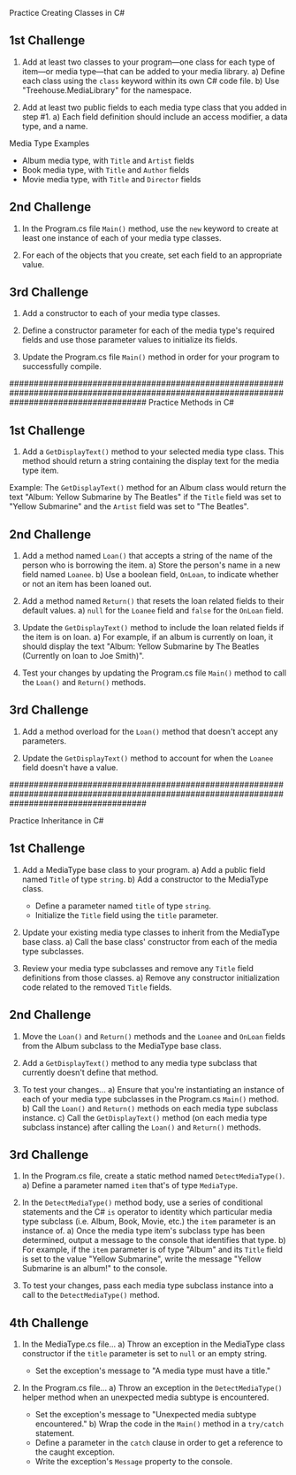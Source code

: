 
Practice Creating Classes in C#

1st Challenge
--------------------------------------------------

1. Add at least two classes to your program—one class for each type of item—or media type—that can be added to your media library.
  a) Define each class using the `class` keyword within its own C# code file. 
  b) Use "Treehouse.MediaLibrary" for the namespace.

2. Add at least two public fields to each media type class that you added in step #1.
  a) Each field definition should include an access modifier, a data type, and a name.

Media Type Examples

* Album media type, with `Title` and `Artist` fields
* Book media type, with `Title` and `Author` fields
* Movie media type, with `Title` and `Director` fields

2nd Challenge
--------------------------------------------------

1. In the Program.cs file `Main()` method, use the `new` keyword to create at least one instance of each of your media type classes.

2. For each of the objects that you create, set each field to an appropriate value.

3rd Challenge
--------------------------------------------------

1. Add a constructor to each of your media type classes.

2. Define a constructor parameter for each of the media type's required fields and use those parameter values to initialize its fields.

3. Update the Program.cs file `Main()` method in order for your program to successfully compile.

############################################################################################################################################
Practice Methods in C#

1st Challenge
--------------------------------------------------

1. Add a `GetDisplayText()` method to your selected media type class. This method should return a string containing the display text for the media type item.

Example: The `GetDisplayText()` method for an Album class would return the text "Album: Yellow Submarine by The Beatles" if the `Title` field was set to "Yellow Submarine" and the `Artist` field was set to "The Beatles".

2nd Challenge
--------------------------------------------------

1. Add a method named `Loan()` that accepts a string of the name of the person who is borrowing the item.
  a) Store the person's name in a new field named `Loanee`.
  b) Use a boolean field, `OnLoan`, to indicate whether or not an item has been loaned out.

2. Add a method named `Return()` that resets the loan related fields to their default values.
  a) `null` for the `Loanee` field and `false` for the `OnLoan` field.

3. Update the `GetDisplayText()` method to include the loan related fields if the item is on loan.
  a) For example, if an album is currently on loan, it should display the text "Album: Yellow Submarine by The Beatles (Currently on loan to Joe Smith)".

4. Test your changes by updating the Program.cs file `Main()` method to call the `Loan()` and `Return()` methods.

3rd Challenge
--------------------------------------------------

1. Add a method overload for the `Loan()` method that doesn't accept any parameters.

2. Update the `GetDisplayText()` method to account for when the `Loanee` field doesn't have a value.

############################################################################################################################################

Practice Inheritance in C#

1st Challenge
--------------------------------------------------

1. Add a MediaType base class to your program.
  a) Add a public field named `Title` of type `string`.
  b) Add a constructor to the MediaType class.
    * Define a parameter named `title` of type `string`.
    * Initialize the `Title` field using the `title` parameter.

2. Update your existing media type classes to inherit from the MediaType base class.
  a) Call the base class' constructor from each of the media type subclasses.

3. Review your media type subclasses and remove any `Title` field definitions from those classes.
  a) Remove any constructor initialization code related to the removed `Title` fields.

2nd Challenge
--------------------------------------------------

1. Move the `Loan()` and `Return()` methods and the `Loanee` and `OnLoan` fields from the Album subclass to the MediaType base class.

2. Add a `GetDisplayText()` method to any media type subclass that currently doesn't define that method.

3. To test your changes...
  a) Ensure that you're instantiating an instance of each of your media type subclasses in the Program.cs `Main()` method.
  b) Call the `Loan()` and `Return()` methods on each media type subclass instance.
  c) Call the `GetDisplayText()` method (on each media type subclass instance) after calling the `Loan()` and `Return()` methods.

3rd Challenge
--------------------------------------------------

1. In the Program.cs file, create a static method named `DetectMediaType()`.
  a) Define a parameter named `item` that's of type `MediaType`.

2. In the `DetectMediaType()` method body, use a series of conditional statements and the C# `is` operator to identity which particular media type subclass (i.e. Album, Book, Movie, etc.) the `item` parameter is an instance of.
  a) Once the media type item's subclass type has been determined, output a message to the console that identifies that type.
  b) For example, if the `item` parameter is of type "Album" and its `Title` field is set to the value "Yellow Submarine", write the message "Yellow Submarine is an album!" to the console.

3. To test your changes, pass each media type subclass instance into a call to the `DetectMediaType()` method.

4th Challenge
--------------------------------------------------

1. In the MediaType.cs file...
  a) Throw an exception in the MediaType class constructor if the `title` parameter is set to `null` or an empty string.
    * Set the exception's message to "A media type must have a title."

2. In the Program.cs file...
  a) Throw an exception in the `DetectMediaType()` helper method when an unexpected media subtype is encountered.
    * Set the exception's message to "Unexpected media subtype encountered."
  b) Wrap the code in the `Main()` method in a `try/catch` statement.
    * Define a parameter in the `catch` clause in order to get a reference to the caught exception.
    * Write the exception's `Message` property to the console.
